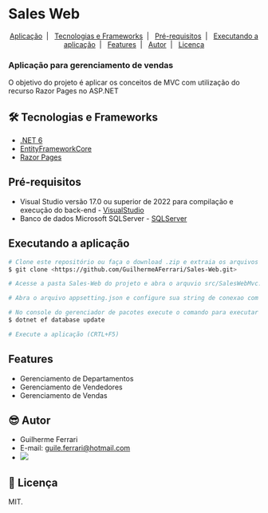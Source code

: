 # Sales Web

<p align="center">
    <a href="#aplicação-para-gerenciamento-de-vendas">Aplicação</a>&nbsp;&nbsp;|&nbsp;&nbsp;
    <a href="#-tecnologias-e-frameworks">Tecnologias e Frameworks</a>&nbsp;&nbsp;|&nbsp;&nbsp;
    <a href="#pré-requisitos">Pré-requisitos</a>&nbsp;&nbsp;|&nbsp;&nbsp;
    <a href="#executando-a-aplicação">Executando a aplicação</a>&nbsp;&nbsp;|&nbsp;&nbsp;
    <a href="#features">Features</a>&nbsp;&nbsp;|&nbsp;&nbsp;
    <a href="#-autor">Autor</a>&nbsp;&nbsp;|&nbsp;&nbsp;
    <a href="#-licença">Licença</a>
</p>

### Aplicação para gerenciamento de vendas

O objetivo do projeto é aplicar os conceitos de MVC com utilização do recurso Razor Pages no ASP.NET

## 🛠 Tecnologias e Frameworks
- [.NET 6](https://visualstudio.microsoft.com/pt-br/vs/community/)
- [EntityFrameworkCore](https://www.entityframeworktutorial.net/efcore/entity-framework-core.aspx)
- [Razor Pages](https://docs.microsoft.com/pt-br/aspnet/core/razor-pages/?view=aspnetcore-6.0&tabs=visual-studio)

## Pré-requisitos
- Visual Studio versão 17.0 ou superior de 2022 para compilação e execução do back-end - [VisualStudio](https://visualstudio.microsoft.com/pt-br/vs/community/)
- Banco de dados Microsoft SQLServer - [SQLServer](https://www.microsoft.com/pt-br/sql-server/sql-server-downloads)

## Executando a aplicação
```bash
# Clone este repositório ou faça o download .zip e extraia os arquivos
$ git clone <https://github.com/GuilhermeAFerrari/Sales-Web.git>

# Acesse a pasta Sales-Web do projeto e abra o arquvio src/SalesWebMvc.sln com o Visual Studio

# Abra o arquivo appsetting.json e configure sua string de conexao com o banco de dados adicionando ou editando valores na chave "ConnectionStrings"

# No console do gerenciador de pacotes execute o comando para executar as migrations
$ dotnet ef database update

# Execute a aplicação (CRTL+F5)
```

## Features
- Gerenciamento de Departamentos
- Gerenciamento de Vendedores
- Gerenciamento de Vendas

## 😎 Autor
- Guilherme Ferrari
- E-mail: guile.ferrari@hotmail.com
- [<img src="https://img.shields.io/badge/linkedin-%230077B5.svg?&style=for-the-badge&logo=linkedin&logoColor=white" />](https://www.linkedin.com/in/guilherme-antonio-ferrari/)

## 📝 Licença
MIT.